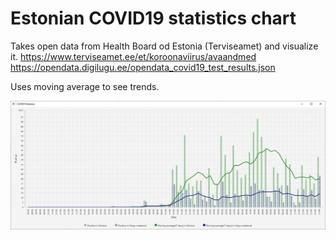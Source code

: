 # Estonian COVID19 statistics chart

Takes open data from Health Board od Estonia (Terviseamet) and visualize it.
https://www.terviseamet.ee/et/koroonaviirus/avaandmed
https://opendata.digilugu.ee/opendata_covid19_test_results.json

Uses moving average to see trends.

![Screenshot at 18 Apr 2020](https://github.com/smkv/korona-stat/raw/master/covid19.png)
